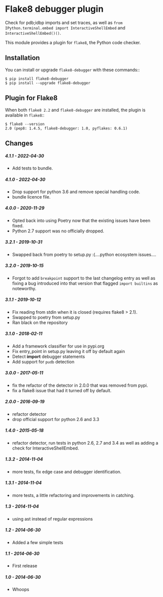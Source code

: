 Flake8 debugger plugin
======================

Check for pdb;idbp imports and set traces, as well as `from IPython.terminal.embed import InteractiveShellEmbed` and `InteractiveShellEmbed()()`.

This module provides a plugin for ``flake8``, the Python code checker.


Installation
------------

You can install or upgrade ``flake8-debugger`` with these commands::

    $ pip install flake8-debugger
    $ pip install --upgrade flake8-debugger


Plugin for Flake8
-----------------

When both ``flake8 2.2`` and ``flake8-debugger`` are installed, the plugin is
available in ``flake8``::

    $ flake8 --version
    2.0 (pep8: 1.4.5, flake8-debugger: 1.0, pyflakes: 0.6.1)


Changes
-------

##### 4.1.1 - 2022-04-30

* Add tests to bundle.

##### 4.1.0 - 2022-04-30

* Drop support for python 3.6 and remove special handling code.
* bundle licence file.

##### 4.0.0 - 2020-11-29

* Opted back into using Poetry now that the existing issues have been fixed.
* Python 2.7 support was no officially dropped.

##### 3.2.1 - 2019-10-31

* Swapped back from poetry to setup.py :(....python ecosystem issues....

##### 3.2.0 - 2019-10-15

* Forgot to add `breakpoint` support to the last changelog entry as well as fixing a bug introduced into that version that flagged `import builtins` as noteworthy.


##### 3.1.1 - 2019-10-12

* Fix reading from stdin when it is closed (requires flake8 > 2.1).
* Swapped to poetry from setup.py
* Ran black on the repository

##### 3.1.0 - 2018-02-11
* Add a framework classifier for use in pypi.org
* Fix entry_point in setup.py leaving it off by default again
* Detect __import__ debugger statements
* Add support for `pudb` detection

##### 3.0.0 - 2017-05-11
* fix the refactor of the detector in 2.0.0 that was removed from pypi.
* fix a flake8 issue that had it turned off by default.


##### 2.0.0 - 2016-09-19
* refactor detector
* drop official support for python 2.6 and 3.3


##### 1.4.0 - 2015-05-18
* refactor detector, run tests in python 2.6, 2.7 and 3.4 as well as adding a check for InteractiveShellEmbed.

##### 1.3.2 - 2014-11-04
* more tests, fix edge case and debugger identification.

##### 1.3.1 - 2014-11-04
* more tests, a little refactoring and improvements in catching.

##### 1.3 - 2014-11-04
* using ast instead of regular expressions

##### 1.2 - 2014-06-30
* Added a few simple tests

##### 1.1 - 2014-06-30
* First release

##### 1.0 - 2014-06-30
* Whoops
